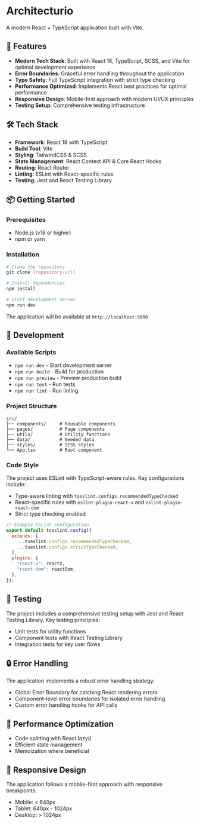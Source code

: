 # Architecturio

A modern React + TypeScript application built with Vite.

## 🚀 Features

- **Modern Tech Stack**: Built with React 18, TypeScript, SCSS, and Vite for optimal development experience
- **Error Boundaries**: Graceful error handling throughout the application
- **Type Safety**: Full TypeScript integration with strict type checking
- **Performance Optimized**: Implements React best practices for optimal performance
- **Responsive Design**: Mobile-first approach with modern UI/UX principles
- **Testing Setup**: Comprehensive testing infrastructure

## 🛠️ Tech Stack

- **Framework**: React 18 with TypeScript
- **Build Tool**: Vite
- **Styling**: TailwindCSS & SCSS
- **State Management**: React Context API & Core React Hooks
- **Routing**: React Router
- **Linting**: ESLint with React-specific rules
- **Testing**: Jest and React Testing Library

## 📦 Getting Started

### Prerequisites

- Node.js (v18 or higher)
- npm or yarn

### Installation

```bash
# Clone the repository
git clone [repository-url]

# Install dependencies
npm install

# Start development server
npm run dev
```

The application will be available at `http://localhost:5000`

## 🔧 Development

### Available Scripts

- `npm run dev` - Start development server
- `npm run build` - Build for production
- `npm run preview` - Preview production build
- `npm run test` - Run tests
- `npm run lint` - Run linting

### Project Structure

```
src/
├── components/     # Reusable components
├── pages/          # Page components
├── utils/          # Utility functions
├── data/           # Needed data
├── styles/         # SCSS styles
└── App.tsx         # Root component
```

### Code Style

The project uses ESLint with TypeScript-aware rules. Key configurations include:

- Type-aware linting with `tseslint.configs.recommendedTypeChecked`
- React-specific rules with `eslint-plugin-react-x` and `eslint-plugin-react-dom`
- Strict type checking enabled

```js
// Example ESLint configuration
export default tseslint.config({
  extends: [
    ...tseslint.configs.recommendedTypeChecked,
    ...tseslint.configs.strictTypeChecked,
  ],
  plugins: {
    "react-x": reactX,
    "react-dom": reactDom,
  },
});
```

## 🧪 Testing

The project includes a comprehensive testing setup with Jest and React Testing Library. Key testing principles:

- Unit tests for utility functions
- Component tests with React Testing Library
- Integration tests for key user flows

## 🔒 Error Handling

The application implements a robust error handling strategy:

- Global Error Boundary for catching React rendering errors
- Component-level error boundaries for isolated error handling
- Custom error handling hooks for API calls

## 🎯 Performance Optimization

- Code splitting with React.lazy()
- Efficient state management
- Memoization where beneficial

## 📱 Responsive Design

The application follows a mobile-first approach with responsive breakpoints:

- Mobile: < 640px
- Tablet: 640px - 1024px
- Desktop: > 1024px
